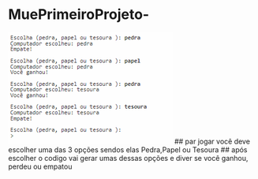 # MuePrimeiroProjeto-
<img src="pedra papel e tesoura.png" alt="Print jogo funcinando">
## par jogar você deve escolher uma das 3 opções sendos elas Pedra,Papel ou Tesoura 
## após escolher o codigo vai gerar umas dessas opções e diver se você ganhou, perdeu ou empatou 


